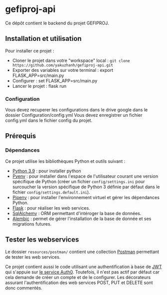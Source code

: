 # gefiproj-api
Ce dépôt contient le backend du projet GEFIPROJ.

## Installation et utilisation

Pour installer ce projet :
- Cloner le projet dans votre "workspace" local : `git clone https://github.com/yakuzhanh/gefiproj-api.git`
- Exporter des variables sur votre terminal : export FLASK_APP=src/main.py 
- Configurer : set FLASK_APP=src/main.py 
- Lancer le projet : flask run


### Configuration

Vous devez recuperer les configurations dans le drive google dans le dossier Configuration/config.yml
Vous devez enregistrer un fichier config.yml dans le fichier config du projet.


## Prérequis
### Dépendances

Ce projet utilise les bibliothèques Python et outils suivant :
- [Python 3.9](https://www.python.org/downloads/3.9) : pour installer python
- [Pyenv](https://github.com/pyenv/pyenv) : pour installer dans l'espace de l'utilisateur courant une version spécifique de Python (créer un fichier `config/settings.ini` pour surcoucher la version spécifique de Python 3 définie par défaut dans le fichier `config/settings.default.ini`).
- [Pipenv](https://pipenv.pypa.io/en/latest/) : pour installer l'environnement virtuel et gérer les dépendances Python.
- [Flask](https://flask.palletsprojects.com/en/1.1.x/) : pour réaliser les web services.
- [SqlAlchemy](https://www.sqlalchemy.org/) : ORM permettant d'intéroger la base de données.
- [Alembic](https://alembic.sqlalchemy.org/en/latest/) : permet de gérer l'installation de la base de donnée et ses migrations futures.



## Tester les webservices

Le dossier `resources/postman/` contient une collection [Postman](https://www.postman.com/downloads/) permettant de tester les web services.

Ce projet contient aussi le code utilisant une authentification à base de [JWT](https://jwt.io/) qui s'appuie sur [le service Auth0](https://auth0.com/fr/).
Toutefois, il n'est pas actif par défaut car cela demande de créer un compte et de le configurer.
Les décorateurs assurant l'authentification des web services POST, PUT et DELETE sont donc commentés.
